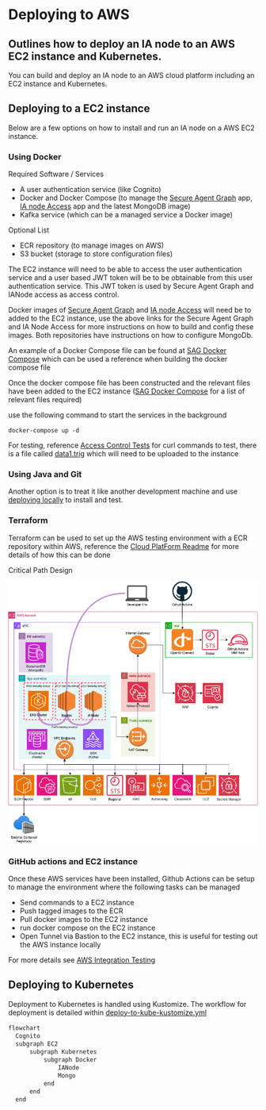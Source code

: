 # Deploying to AWS
## Outlines how to deploy an IA node to an AWS EC2 instance and Kubernetes.
You can build and deploy an IA node to an AWS cloud platform including an EC2 instance and Kubernetes.

## Deploying to a EC2 instance
Below are a few options on how to install and run an IA node on a AWS EC2 instance.

### Using Docker
Required Software / Services
* A user authentication service (like Cognito)
* Docker and Docker Compose (to manage the [Secure Agent Graph](https://github.com/National-Digital-Twin/secure-agent-graph) app, [IA node Access](https://github.com/National-Digital-Twin/ianode-access/) app and the latest MongoDB image)
* Kafka service (which can be a managed service a Docker image)

Optional List
* ECR repository (to manage images on AWS)
* S3 bucket (storage to store configuration files)

The EC2 instance will need to be able to access the user authentication service and a user based JWT token will be to be obtainable from this user authentication service.
This JWT token is used by Secure Agent Graph and IANode access as access control.

Docker images of [Secure Agent Graph](https://github.com/National-Digital-Twin/secure-agent-graph) and [IA node Access](https://github.com/National-Digital-Twin/ianode-access/) 
will need be to added to the EC2 instance, use the above links for the Secure Agent Graph and IA Node Access for more instructions on how to build and config these images. 
Both repositories have instructions on how to configure MongoDb.

An example of a Docker Compose file can be found at [SAG Docker Compose](https://github.com/National-Digital-Twin/secure-agent-graph/blob/pre/docker-compose/docker-compose-github.yaml) 
which can be used a reference when building the docker compose file

Once the docker compose file has been constructed and the relevant files have been added to the EC2 instance
([SAG Docker Compose](https://github.com/National-Digital-Twin/secure-agent-graph/blob/pre/docker-compose/docker-compose-github.yaml)
for a list of relevant files required)

use the following command to start the services in the background

```
docker-compose up -d
```

For testing, reference [Access Control Tests](DeploymentLocal.md#run-access-control-test) for curl commands to test, there is a file called [data1.trig](https://github.com/National-Digital-Twin/secure-agent-graph/blob/pre/sag-docker/Test/data1.trig) 
which will need to be uploaded to the instance

### Using Java and Git
Another option is to treat it like another development machine and use [deploying locally](deployment-local.md) to install and test.

### Terraform
Terraform can be used to set up the AWS testing environment with a ECR repository within AWS, 
reference the [Cloud PlatForm Readme](../../CloudPlatform/AWS/README.md) for more details of how this can be done

Critical Path Design

![Critical Path Design](../../CloudPlatform/AWS/docs/Critical-Path_Design.png)

### GitHub actions and EC2 instance
Once these AWS services have been installed, Github Actions can be setup to manage the environment where the following tasks
can be managed
* Send commands to a EC2 instance
* Push tagged images to the ECR
* Pull docker images to the EC2 instance
* run docker compose on the EC2 instance
* Open Tunnel via Bastion to the EC2 instance, this is useful for testing out the AWS instance locally

For more details see [AWS Integration Testing](https://github.com/National-Digital-Twin/aws-integration-testing)


## Deploying to Kubernetes
Deployment to Kubernetes is handled using Kustomize. The workflow for deployment is detailed within [deploy-to-kube-kustomize.yml](https://github.com/National-Digital-Twin/integration-architecture/blob/main/.github/workflows/README.md#deploy-to-kube-kustomizeyml)

```mermaid
flowchart
  Cognito
  subgraph EC2
      subgraph Kubernetes
          subgraph Docker
              IANode
              Mongo
          end
      end
  end
```
